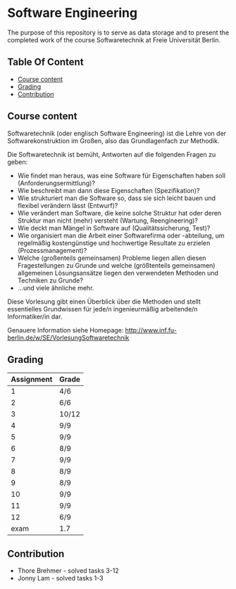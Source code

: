 # Software Engineering

The purpose of this repository is to serve as data storage and to present the completed work of the course Softwaretechnik at Freie Universität Berlin.

## Table Of Content

- [Course content](#course-content)
- [Grading](#grading)
- [Contribution](#contribution)


## Course content

Softwaretechnik (oder englisch Software Engineering) ist die Lehre von der Softwarekonstruktion im Großen, also das Grundlagenfach zur Methodik.

Die Softwaretechnik ist bemüht, Antworten auf die folgenden Fragen zu geben:
- Wie findet man heraus, was eine Software für Eigenschaften haben soll (Anforderungsermittlung)?
- Wie beschreibt man dann diese Eigenschaften (Spezifikation)?
- Wie strukturiert man die Software so, dass sie sich leicht bauen und flexibel verändern lässt (Entwurf)?
- Wie verändert man Software, die keine solche Struktur hat oder deren Struktur man nicht (mehr) versteht (Wartung, Reengineering)?
- Wie deckt man Mängel in Software auf (Qualitätssicherung, Test)?
- Wie organisiert man die Arbeit einer Softwarefirma oder -abteilung, um regelmäßig kostengünstige und hochwertige Resultate zu erzielen (Prozessmanagement)?
- Welche (großenteils gemeinsamen) Probleme liegen allen diesen Fragestellungen zu Grunde und welche (größtenteils gemeinsamen) allgemeinen Lösungsansätze liegen den verwendeten Methoden und Techniken zu Grunde?
- ...und viele ähnliche mehr.

Diese Vorlesung gibt einen Überblick über die Methoden und stellt essentielles Grundwissen für jede/n ingenieurmäßig arbeitende/n Informatiker/in dar.

Genauere Information siehe Homepage: http://www.inf.fu-berlin.de/w/SE/VorlesungSoftwaretechnik


## Grading

| Assignment  | Grade |
| ------------- | ------------- |
| 1  | 4/6  |
| 2  | 6/6  |
| 3  | 10/12  |
| 4  | 9/9  |
| 5  | 9/9  |
| 6  | 8/9  |
| 7  | 9/9  |
| 8  | 8/9  |
| 9  | 8/9  |
| 10  | 9/9  |
| 11  | 9/9  |
| 12  | 6/9  |
| exam  | 1.7  |




## Contribution

* Thore Brehmer - solved tasks 3-12
* Jonny Lam - solved tasks 1-3

